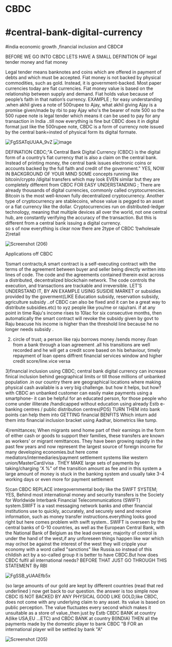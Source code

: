 # CBDC
# #central-bank-digital-currency
#india economic growth ,financial inclusion and CBDC#

BEFORE WE GO INTO CBDC LETS HAVE A SMALL DEFINITION OF  legal tender money and fiat money

Legal tender means banknotes and coins which are offered in payment of debts and which must be accepted.
Fiat money is not backed by physical commodities, such as gold. Instead, it is government-backed. Most paper currencies today are fiat currencies. Fiat money value is based on the relationship between supply and demand. Fiat holds value because of people’s faith in that nation’s currency.
EXAMPLE ; for easy understanding .when akhil gives a note of 500rupee to Ajay, what akhil giving Ajay is a promise given/made by rbi to pay Ajay who's the bearer of note 500
so the 500 rupee note is legal tender which means it can be used to pay for any transaction in India ..till now everything is fine but CBDC does it in digital format just like the 500rupee note, CBDC is a form of currency note issued by the central bank=insted of physical form its digital formate.

![FgSSATqUUAA_9vZ](https://user-images.githubusercontent.com/117138832/200155546-904a07db-09c0-4e7b-8ab3-34a6c233a653.jpeg)
![image](https://user-images.githubusercontent.com/117138832/200162007-9bad4696-37bd-456c-b6e5-2386cc9a79a3.png)


DEFINATION CBDC;"A Central Bank Digital Currency (CBDC) is the digital form of a country’s fiat currency that is also a claim on the central bank. Instead of printing money, the central bank issues electronic coins or accounts backed by the full faith and credit of the government." 
YES, NOW IN BACKGROUND OF YOUR MIND SOME concepts running like bitcoin/crypto /digital transfers which may look EVEN similar but they are completely different from CBDC FOR EASY UNDERSTANDING ; There are already thousands of digital currencies, commonly called cryptocurrencies. Bitcoin is the most well-known fully decentralized cryptocurrency. Another type of cryptocurrency are stablecoins, whose value is pegged to an asset or a fiat currency like the dollar. Cryptocurrencies run on distributed-ledger technology, meaning that multiple devices all over the world, not one central hub, are constantly verifying the accuracy of the transaction. But this is different from a central bank issuing a digital currency.  
 so s of now everything is clear now there are 2type of CBDC
1)wholesale 2)retail

![Screenshot (206)](https://user-images.githubusercontent.com/117138832/200163444-6d1d1ccd-db75-435e-9d97-6ff688998b6b.png)


Applications off CBDC 

1)smart contracts;A smart contract is a self-executing contract with the terms of the agreement between buyer and seller being directly written into lines of code. The code and the agreements contained therein exist across a distributed, decentralized blockchain network. The code controls the execution, and transactions are trackable and irreversible.
LET'S UNDERSTAND IT, BY AN EXAMPLE  USING SUSIDIE MARKET or subsidies provided by the goverment(LIKE Education subsidy, reservation subsidy, agriculture subsidy ..of CBDC can also be fixed and it can be a great way to distribute subsidies.etc) to xyz people like you/me or raju/rani. if at any point in time Raju's income rises to 10lac  for six consecutive months, then automatically the smart contract will revoke the subsidy given by govt to Raju beacuse his income is higher than the threshold line because he no longer needs subsidy .

2) circle of trust; a person like raju  borrows money /sends money /loan from a bank through a loan agreement .all his transitions are well recorded and he will get a credit score based on his behaviour, timely repayment of loan opens diffrent financial services window and higher credit score/line.vice versa 

3)financial inclusion using CBDC; central bank digital currency can increase finical inclusion behind geographical limits or till those millions of unbanked population .in our country there are geographical locations where making physical cash available is a very big challenge. but how it helps, but how? with CBDC an unbanked customer can easily make payments using a smartphone- it can be helpful for an educated person, for those people who come under illiterate /handicapped without education using already Estb e-banking centres / public distribution centres(PDS) TURN THEM  into bank points can help them into  GETTING financial BENFITS Which inturn add them into financial inclusion bracket using Aadhar, biometrics like tump.

4)remittances; When migrants send home part of their earnings in the form of either cash or goods to support their families, these transfers are known as workers' or migrant remittances. They have been growing rapidly in the past few years and now represent the largest source of foreign income for many developing economies.but here come mediators/intermediaries/payment settlement systems like western union/MasterCard/visa . THEY MAKE large sets of payments by  taking/charging 'X %" of the transition amount as fee and in this system a large amount of money is stuck in the banking system and usually take 3-4 working days or even more for payment settlement 

5)can CBDC REPLACE intergovernmental body like the SWIFT SYSTEM; YES, Behind most international money and security transfers is the Society for Worldwide Interbank Financial Telecommunications (SWIFT) system.SWIFT is a vast messaging network banks and other financial institutions use to quickly, accurately, and securely send and receive information, such as money transfer instructions.everything looks good right but here comes problem with swift system.. SWIFT is overseen by the central banks of G-10 countries, as well as the European Central Bank, with the National Bank of Belgium as the lead overseer, majority of control is under the hand of the west,if any unforeseen things happen like war which may or/not be against the interest of the west they will cripple  your economy with a word called "sanctions" like  Russia.so instead of this childish act by a so-called group it is better to have CBDC.But how does CBDC fulfil all international needs? BEFORE THAT JUST GO THROUGH THIS STATEMENT By RBI

![FgSSB_yUAAEfb5x](https://user-images.githubusercontent.com/117138832/200161279-1ed5e6ad-fb13-4f50-b47a-21922723a980.jpeg)

(so large amounts of our  gold are kept by different countries (read that red underlined ) now get back to our question. the answer is too simple now CBDC IS NOT BACKED BY ANY PHYSICAL GOOD LIKE GOLD,like CBDC, does not come with any underlying claim to any asset. Its value is based on public perception. The value fluctuates every second which makes it unsuitable as a store of value.,then just by Estb CBDC BANK at country A(like USA,EU ...ETC) and CBDC BANK at country B(INDIA) THEN all the payments made by the domestic player to bank CBDC "B FOR an international player will be settled by bank "A" 

![Screenshot (205)](https://user-images.githubusercontent.com/117138832/200161954-efcfed6b-fcd4-4e85-ae36-525a711de58e.png)
